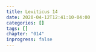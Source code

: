 ```yaml
---
title: Leviticus 14
date: 2020-04-12T12:41:10-04:00
categories: []
tags: []
chapter: "014"
inprogress: false
---
```


